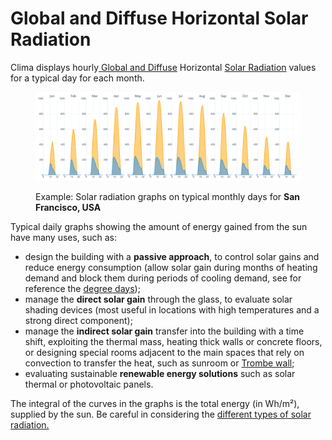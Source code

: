 # Global and Diffuse Horizontal Solar Radiation

Clima displays hourly[ Global and Diffuse](global-diffuse-and-normal-solar-radiation-explained.md) Horizontal [Solar Radiation](https://en.wikipedia.org/wiki/Solar\_irradiance) values for a typical day for each month.

<figure><img src="../../../../.gitbook/assets/CBEClima_San Francisco_USA_monthly_sun_tab.svg" alt=""><figcaption><p>Example: Solar radiation graphs on typical monthly days for <strong>San Francisco, USA</strong> </p></figcaption></figure>

Typical daily graphs showing the amount of energy gained from the sun have many uses, such as:

* design the building with a **passive approach**, to control solar gains and reduce energy consumption (allow solar gain during months of heating demand and block them during periods of cooling demand, see for reference the [degree days](../../tab-summary/degree-days-explained.md));
* manage the **direct solar gain** through the glass, to evaluate solar shading devices (most useful in locations with high temperatures and a strong direct component);
* manage the **indirect solar gain** transfer into the building with a time shift, exploiting the thermal mass, heating thick walls or concrete floors, or designing special rooms adjacent to the main spaces that rely on convection to transfer the heat, such as sunroom or [Trombe wall](https://en.wikipedia.org/wiki/Trombe\_wall);
* evaluating sustainable **renewable energy solutions** such as solar thermal or photovoltaic panels.

The integral of the curves in the graphs is the total energy (in Wh/m²), supplied by the sun. Be careful in considering the [different types of solar radiation.](global-diffuse-and-normal-solar-radiation-explained.md)
